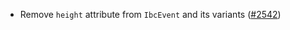 *   Remove `height` attribute from `IbcEvent` and its variants
    ([#2542](https://github.com/informalsystems/ibc-rs/issues/2542))
